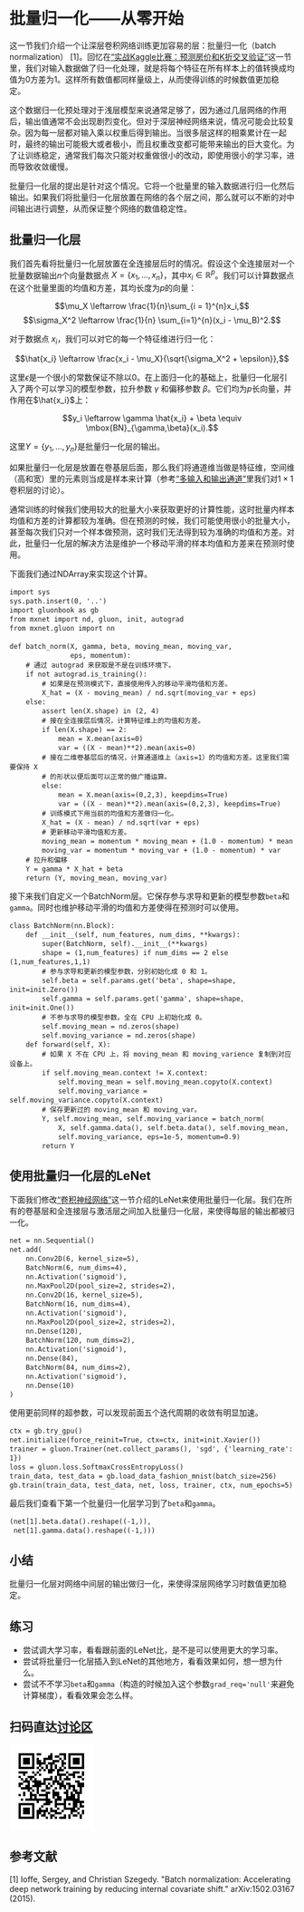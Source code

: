 # 批量归一化——从零开始

这一节我们介绍一个让深层卷积网络训练更加容易的层：批量归一化（batch normalization） [1]。回忆在[“实战Kaggle比赛：预测房价和K折交叉验证”](../chapter_supervised-learning/kaggle-gluon-kfold.md)这一节里，我们对输入数据做了归一化处理，就是将每个特征在所有样本上的值转换成均值为0方差为1。这样所有数值都同样量级上，从而使得训练的时候数值更加稳定。

这个数据归一化预处理对于浅层模型来说通常足够了，因为通过几层网络的作用后，输出值通常不会出现剧烈变化。但对于深层神经网络来说，情况可能会比较复杂。因为每一层都对输入乘以权重后得到输出。当很多层这样的相乘累计在一起时，最终的输出可能极大或者极小，而且权重改变都可能带来输出的巨大变化。为了让训练稳定，通常我们每次只能对权重做很小的改动，即使用很小的学习率，进而导致收敛缓慢。

批量归一化层的提出是针对这个情况。它将一个批量里的输入数据进行归一化然后输出。如果我们将批量归一化层放置在网络的各个层之间，那么就可以不断的对中间输出进行调整，从而保证整个网络的数值稳定性。


## 批量归一化层

我们首先看将批量归一化层放置在全连接层后时的情况。假设这个全连接层对一个批量数据输出$n$个向量数据点 $X = \{x_1,\ldots,x_n\}$，其中$x_i\in\mathbb{R}^p$。我们可以计算数据点在这个批量里面的均值和方差，其均长度为$p$的向量：

$$\mu_X \leftarrow \frac{1}{n}\sum_{i = 1}^{n}x_i,$$
$$\sigma_X^2 \leftarrow \frac{1}{n} \sum_{i=1}^{n}(x_i - \mu_B)^2.$$

对于数据点 $x_i$，我们可以对它的每一个特征维进行归一化：

$$\hat{x_i} \leftarrow \frac{x_i - \mu_X}{\sqrt{\sigma_X^2 + \epsilon}},$$

这里$\epsilon$是一个很小的常数保证不除以0。在上面归一化的基础上，批量归一化层引入了两个可以学习的模型参数，拉升参数 $\gamma$ 和偏移参数 $\beta$。它们均为$p$长向量，并作用在$\hat{x_i}$上：

$$y_i \leftarrow \gamma \hat{x_i} + \beta \equiv \mbox{BN}_{\gamma,\beta}(x_i).$$

这里$Y = \{y_1, \ldots, y_n\}$是批量归一化层的输出。

如果批量归一化层是放置在卷基层后面，那么我们将通道维当做是特征维，空间维（高和宽）里的元素则当成是样本来计算（参考[“多输入和输出通道”](./channels.md)里我们对$1\times 1$卷积层的讨论）。

通常训练的时候我们使用较大的批量大小来获取更好的计算性能，这时批量内样本均值和方差的计算都较为准确。但在预测的时候，我们可能使用很小的批量大小，甚至每次我们只对一个样本做预测，这时我们无法得到较为准确的均值和方差。对此，批量归一化层的解决方法是维护一个移动平滑的样本均值和方差来在预测时使用。

下面我们通过NDArray来实现这个计算。

```{.python .input  n=72}
import sys
sys.path.insert(0, '..')
import gluonbook as gb
from mxnet import nd, gluon, init, autograd
from mxnet.gluon import nn

def batch_norm(X, gamma, beta, moving_mean, moving_var,
               eps, momentum):
    # 通过 autograd 来获取是不是在训练环境下。
    if not autograd.is_training():
        # 如果是在预测模式下，直接使用传入的移动平滑均值和方差。
        X_hat = (X - moving_mean) / nd.sqrt(moving_var + eps)
    else:        
        assert len(X.shape) in (2, 4)
        # 接在全连接层后情况，计算特征维上的均值和方差。
        if len(X.shape) == 2:
            mean = X.mean(axis=0)
            var = ((X - mean)**2).mean(axis=0)
        # 接在二维卷基层后的情况，计算通道维上（axis=1）的均值和方差。这里我们需要保持 X 
        # 的形状以便后面可以正常的做广播运算。
        else:
            mean = X.mean(axis=(0,2,3), keepdims=True)
            var = ((X - mean)**2).mean(axis=(0,2,3), keepdims=True)
        # 训练模式下用当前的均值和方差做归一化。
        X_hat = (X - mean) / nd.sqrt(var + eps)
        # 更新移动平滑均值和方差。
        moving_mean = momentum * moving_mean + (1.0 - momentum) * mean
        moving_var = momentum * moving_var + (1.0 - momentum) * var
    # 拉升和偏移
    Y = gamma * X_hat + beta
    return (Y, moving_mean, moving_var)
```

接下来我们自定义一个BatchNorm层。它保存参与求导和更新的模型参数`beta`和`gamma`。同时也维护移动平滑的均值和方差使得在预测时可以使用。

```{.python .input  n=73}
class BatchNorm(nn.Block):
    def __init__(self, num_features, num_dims, **kwargs):
        super(BatchNorm, self).__init__(**kwargs)
        shape = (1,num_features) if num_dims == 2 else (1,num_features,1,1)
        # 参与求导和更新的模型参数，分别初始化成 0 和 1。
        self.beta = self.params.get('beta', shape=shape, init=init.Zero())
        self.gamma = self.params.get('gamma', shape=shape, init=init.One())
        # 不参与求导的模型参数。全在 CPU 上初始化成 0。
        self.moving_mean = nd.zeros(shape)
        self.moving_variance = nd.zeros(shape)
    def forward(self, X):
        # 如果 X 不在 CPU 上，将 moving_mean 和 moving_varience 复制到对应设备上。
        if self.moving_mean.context != X.context:
            self.moving_mean = self.moving_mean.copyto(X.context)
            self.moving_variance = self.moving_variance.copyto(X.context)
        # 保存更新过的 moving_mean 和 moving_var。
        Y, self.moving_mean, self.moving_variance = batch_norm(
            X, self.gamma.data(), self.beta.data(), self.moving_mean, 
            self.moving_variance, eps=1e-5, momentum=0.9)
        return Y
```

## 使用批量归一化层的LeNet

下面我们修改[“卷积神经网络”](./lenet.md)这一节介绍的LeNet来使用批量归一化层。我们在所有的卷基层和全连接层与激活层之间加入批量归一化层，来使得每层的输出都被归一化。

```{.python .input  n=74}
net = nn.Sequential()
net.add(
    nn.Conv2D(6, kernel_size=5),
    BatchNorm(6, num_dims=4),
    nn.Activation('sigmoid'),
    nn.MaxPool2D(pool_size=2, strides=2),
    nn.Conv2D(16, kernel_size=5),
    BatchNorm(16, num_dims=4),
    nn.Activation('sigmoid'),
    nn.MaxPool2D(pool_size=2, strides=2),
    nn.Dense(120),
    BatchNorm(120, num_dims=2),
    nn.Activation('sigmoid'),   
    nn.Dense(84),
    BatchNorm(84, num_dims=2),
    nn.Activation('sigmoid'),
    nn.Dense(10)
)
```

使用更前同样的超参数，可以发现前面五个迭代周期的收敛有明显加速。

```{.python .input  n=77}
ctx = gb.try_gpu()
net.initialize(force_reinit=True, ctx=ctx, init=init.Xavier())
trainer = gluon.Trainer(net.collect_params(), 'sgd', {'learning_rate': 1})
loss = gluon.loss.SoftmaxCrossEntropyLoss()
train_data, test_data = gb.load_data_fashion_mnist(batch_size=256)
gb.train(train_data, test_data, net, loss, trainer, ctx, num_epochs=5)
```

最后我们查看下第一个批量归一化层学习到了`beta`和`gamma`。

```{.python .input  n=60}
(net[1].beta.data().reshape((-1,)),
 net[1].gamma.data().reshape((-1,)))
```

## 小结

批量归一化层对网络中间层的输出做归一化，来使得深层网络学习时数值更加稳定。

## 练习

* 尝试调大学习率，看看跟前面的LeNet比，是不是可以使用更大的学习率。
* 尝试将批量归一化层插入到LeNet的其他地方，看看效果如何，想一想为什么。
* 尝试不不学习`beta`和`gamma`（构造的时候加入这个参数`grad_req='null'`来避免计算梯度），看看效果会怎么样。

## 扫码直达[讨论区](https://discuss.gluon.ai/t/topic/1253)

![](../img/qr_batch-norm-scratch.svg)

## 参考文献

[1] Ioffe, Sergey, and Christian Szegedy. "Batch normalization: Accelerating deep network training by reducing internal covariate shift." arXiv:1502.03167 (2015).
